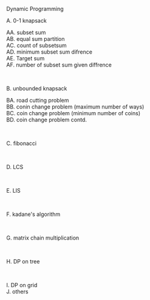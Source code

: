 Dynamic Programming <br>

A. 0-1 knapsack <br>

AA. subset sum <br>
AB. equal sum partition <br>
AC. count of subsetsum <br>
AD. minimum subset sum difrence <br>
AE. Target sum <br>
AF. number of subset sum given diffrence <br>

<br>

B. unbounded knapsack <br>

BA. road cutting problem <br>
BB. conin change problem (maximum number of ways) <br>
BC. coin change problem (minimum number of coins) <br>
BD. coin change problem contd. <br>


 <br>
 
C. fibonacci <br>

 <br>
 
D. LCS <br>

 <br>
 
E. LIS <br>

 <br>
 
F. kadane's algorithm <br>

 <br>

G. matrix chain multiplication <br>

 <br>
 
H. DP on tree <br>

 <br>
 
I. DP on grid <br>
J. others <br>

